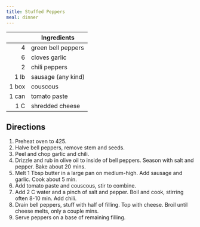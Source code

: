 ```yaml
---
title: Stuffed Peppers
meal: dinner
---
```


|| Ingredients |
|-:|-|
4     | green bell peppers
6     | cloves garlic
2     | chili peppers
1 lb  | sausage (any kind)
1 box | couscous
1 can | tomato paste
1 C   | shredded cheese

## Directions

1. Preheat oven to 425.
2. Halve bell peppers, remove stem and seeds.
3. Peel and chop garlic and chili.
4. Drizzle and rub in olive oil to inside of bell peppers. Season with salt and pepper. Bake about 20 mins.
5. Melt 1 Tbsp butter in a large pan on medium-high. Add sausage and garlic. Cook about 5 min.
6. Add tomato paste and couscous, stir to combine.
7. Add 2 C water and a pinch of salt and pepper. Boil and cook, stirring often 8-10 min. Add chili.
8. Drain bell peppers, stuff with half of filling. Top with cheese. Broil until cheese melts, only a couple mins.
9. Serve peppers on a base of remaining filling.
